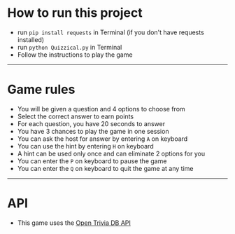 # How to run this project
- run `pip install requests` in Terminal (if you don't have requests installed)
- run `python Quizzical.py` in Terminal
- Follow the instructions to play the game


---
# Game rules
- You will be given a question and 4 options to choose from
- Select the correct answer to earn points
- For each question, you have 20 seconds to answer
- You have 3 chances to play the game in one session
- You can ask the host for answer by entering `A` on keyboard
- You can use the hint by entering `H` on keyboard
- A hint can be used only once and can eliminate 2 options for you
- You can enter the `P` on keyboard to pause the game
- You can enter the `Q` on keyboard to quit the game at any time


---
# API
- This game uses the [Open Trivia DB API](https://opentdb.com/api_config.php)


